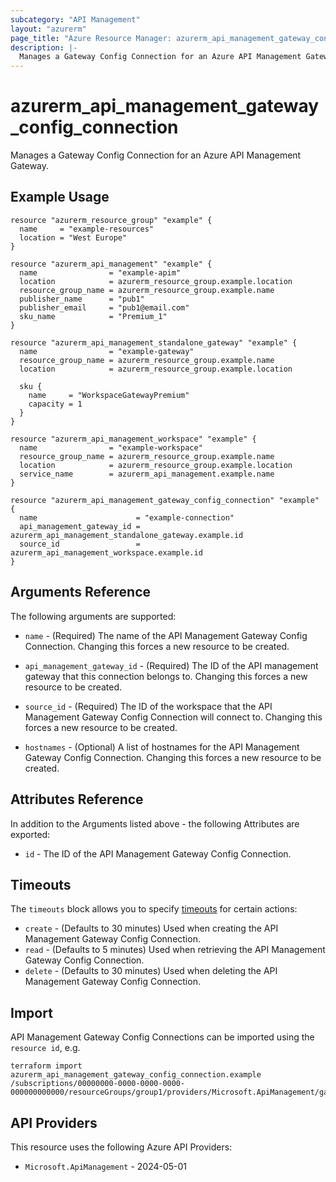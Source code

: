 ```yaml
---
subcategory: "API Management"
layout: "azurerm"
page_title: "Azure Resource Manager: azurerm_api_management_gateway_config_connection"
description: |-
  Manages a Gateway Config Connection for an Azure API Management Gateway.
---
```


# azurerm_api_management_gateway_config_connection

Manages a Gateway Config Connection for an Azure API Management Gateway.

## Example Usage

```hcl
resource "azurerm_resource_group" "example" {
  name     = "example-resources"
  location = "West Europe"
}

resource "azurerm_api_management" "example" {
  name                = "example-apim"
  location            = azurerm_resource_group.example.location
  resource_group_name = azurerm_resource_group.example.name
  publisher_name      = "pub1"
  publisher_email     = "pub1@email.com"
  sku_name            = "Premium_1"
}

resource "azurerm_api_management_standalone_gateway" "example" {
  name                = "example-gateway"
  resource_group_name = azurerm_resource_group.example.name
  location            = azurerm_resource_group.example.location

  sku {
    name     = "WorkspaceGatewayPremium"
    capacity = 1
  }
}

resource "azurerm_api_management_workspace" "example" {
  name                = "example-workspace"
  resource_group_name = azurerm_resource_group.example.name
  location            = azurerm_resource_group.example.location
  service_name        = azurerm_api_management.example.name
}

resource "azurerm_api_management_gateway_config_connection" "example" {
  name                      = "example-connection"
  api_management_gateway_id = azurerm_api_management_standalone_gateway.example.id
  source_id                 = azurerm_api_management_workspace.example.id
}
```

## Arguments Reference

The following arguments are supported:

* `name` - (Required) The name of the API Management Gateway Config Connection. Changing this forces a new resource to be created.

* `api_management_gateway_id` - (Required) The ID of the API management gateway that this connection belongs to. Changing this forces a new resource to be created.

* `source_id` - (Required) The ID of the workspace that the API Management Gateway Config Connection will connect to. Changing this forces a new resource to be created.

* `hostnames` - (Optional) A list of hostnames for the API Management Gateway Config Connection. Changing this forces a new resource to be created.

## Attributes Reference

In addition to the Arguments listed above - the following Attributes are exported:

* `id` - The ID of the API Management Gateway Config Connection.

## Timeouts

The `timeouts` block allows you to specify [timeouts](https://www.terraform.io/language/resources/syntax#operation-timeouts) for certain actions:

* `create` - (Defaults to 30 minutes) Used when creating the API Management Gateway Config Connection.
* `read` - (Defaults to 5 minutes) Used when retrieving the API Management Gateway Config Connection.
* `delete` - (Defaults to 30 minutes) Used when deleting the API Management Gateway Config Connection.

## Import

API Management Gateway Config Connections can be imported using the `resource id`, e.g.

```shell
terraform import azurerm_api_management_gateway_config_connection.example /subscriptions/00000000-0000-0000-0000-000000000000/resourceGroups/group1/providers/Microsoft.ApiManagement/gateways/gateway1/configConnections/connection1
```

## API Providers
<!-- This section is generated, changes will be overwritten -->
This resource uses the following Azure API Providers:

* `Microsoft.ApiManagement` - 2024-05-01
